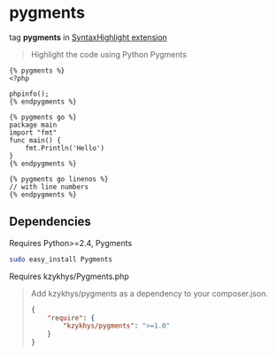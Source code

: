pygments
========

tag **pygments** in [SyntaxHighlight extension](../SyntaxHighlight.md)

> Highlight the code using Python Pygments

``` twig
{% pygments %}
<?php

phpinfo();
{% endpygments %}
```

``` twig
{% pygments go %}
package main
import "fmt"
func main() {
    fmt.Println('Hello')
}
{% endpygments %}
```

``` twig
{% pygments go linenos %}
// with line numbers
{% endpygments %}
```

Dependencies
------------

Requires Python>=2.4, Pygments

``` sh
sudo easy_install Pygments
```

Requires kzykhys/Pygments.php

> Add kzykhys/pygments as a dependency to your composer.json.
>
> ``` json
> {
>     "require": {
>         "kzykhys/pygments": ">=1.0"
>     }
> }
> ```